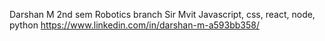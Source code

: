 Darshan M
2nd sem Robotics branch Sir Mvit
Javascript, css, react, node, python
https://www.linkedin.com/in/darshan-m-a593bb358/
